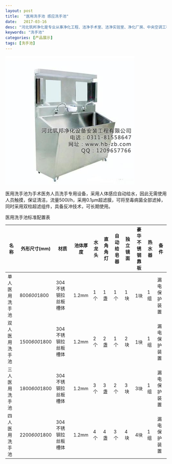 ```yaml
---
layout: post
title:  "医用洗手池 感应洗手池"
date:   2017-03-16
desc: "河北筑邦净化是专业从事净化工程、洁净手术室、洁净实验室、净化厂房、中央空调工程设计、建设和技术改造的企业。"
keywords: "洗手池"
categories: [产品展示]
tags: [洗手池]
---
```


![](/static/img/2017/03/1604.jpg)

医用洗手池为手术医务人员洗手专用设备，采用人体感应自动给水，因此无需使用人员触摸，保证清洁，流量500l/h，采用0.1μm超滤膜，可将至毒病菌全部滤掉，同时采用双柱超滤组件，具备反冲技术，可长期使用。

医用洗手池标准配置表

|名称|外形尺寸(mm)|材质|池体厚度|水龙头|直角角灯|自动给皂器|独立镜面|豪华不锈钢靠板|热水器|备件|
|------|------|------|------|------|------|------|------|------|------|------|
|单人医用洗手池|800*600*1800|304不锈钢拉丝板槽体|1.2mm|1个|1盏|1个|1块|1块|1组|漏电保护装置|
|双人医用洗手池|1500*600*1800|304不锈钢拉丝板槽体|1.2mm|2个|2盏|1个|2块|1块|1组|漏电保护装置|
|三人医用洗手池|1800*600*1800|304不锈钢拉丝板槽体|1.2mm|3个|3盏|2个|3块|3块|1组|漏电保护装置|
|四人医用洗手池|2200*600*1800|304不锈钢拉丝板槽体|1.2mm|4个|4盏|3个|4块|4块|1组|漏电保护装置|
